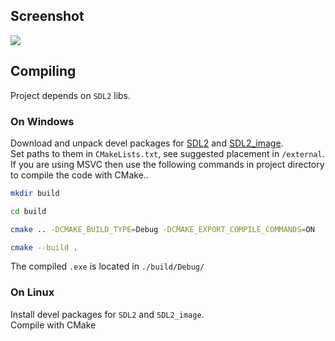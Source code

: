 ## Screenshot
![](https://i.imgur.com/UJl4LUn.gif)

## Compiling

Project depends on `SDL2` libs.

### On Windows

Download and unpack devel packages for [SDL2](https://www.libsdl.org/download-2.0.php) and [SDL2_image](https://www.libsdl.org/projects/SDL_image/).\
Set paths to them in `CMakeLists.txt`, see suggested placement in `/external`.\
If you are using MSVC then use the following commands in project directory to compile the code with CMake..
```bash
mkdir build

cd build

cmake .. -DCMAKE_BUILD_TYPE=Debug -DCMAKE_EXPORT_COMPILE_COMMANDS=ON

cmake --build .
```
The compiled `.exe` is located in `./build/Debug/`

### On Linux

Install devel packages for `SDL2` and `SDL2_image`.\
Compile with CMake